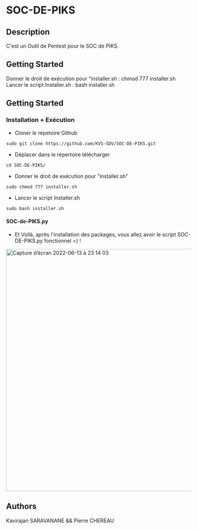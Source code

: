 # SOC-DE-PIKS

## Description
C'est un Outil de Pentest pour le SOC de PIKS.

## Getting Started

Donner le droit de exécution pour "installer.sh : chmod 777 installer.sh
Lancer le script Installer.sh : bash installer.sh



## Getting Started

### Installation + Exécution

* Cloner le répetoire Github
```
sudo git clone https://github.com/KVS-SDV/SOC-DE-PIKS.git
```
* Déplacer dans le répertoire télécharger
```
cd SOC-DE-PIKS/
```
* Donner le droit de exécution pour "installer.sh"
```
sudo chmod 777 installer.sh
```
* Lancer le script Installer.sh
```
sudo bash installer.sh
```
#### SOC-de-PIKS.py
* Et Voilà, après l'installation des packages, vous allez avoir le script SOC-DE-PIKS.py fonctionnel  =) !
<img width="660" alt="Capture d’écran 2022-06-13 à 23 14 03" src="https://user-images.githubusercontent.com/100283174/173446540-2ee550f1-4b6e-4903-81af-4e72de6f50e6.png">

## Authors

Kavirajan SARAVANANE && Pierre CHEREAU
